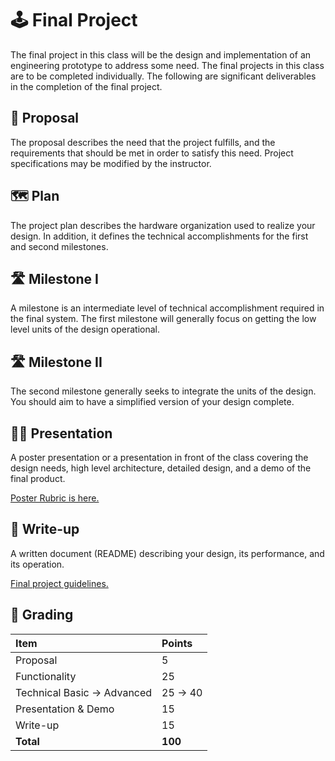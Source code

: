 # 🕹️ Final Project

The final project in this class will be the design and implementation of an engineering prototype to address some need. The final projects in this class are to be completed individually. The following are significant deliverables in the completion of the final project. 

## 📝 Proposal

The proposal describes the need that the project fulfills, and the requirements that should be met in order to satisfy this need. Project specifications may be modified by the instructor.

## 🗺️ Plan

The project plan describes the hardware organization used to realize your design. In addition, it defines the technical accomplishments for the first and second milestones.

## 🛣️ Milestone I

A milestone is an intermediate level of technical accomplishment required in the final system. The first milestone will generally focus on getting the low level units of the design operational.

## 🛣️ Milestone II

The second milestone generally seeks to integrate the units of the design. You should aim to have a simplified version of your design complete.

## 	🧑‍🏫 Presentation

A poster presentation or a presentation in front of the class covering the design needs, high level architecture, detailed design, and a demo of the final product.

[Poster Rubric is here.](https://github.com/USAFA-ECE/ece383/blob/main/book/Assignments/files/Final_Poster_Rubric.pdf)

## 📄 Write-up

A written document (README) describing your design, its performance, and its operation.

[Final project guidelines.](https://github.com/USAFA-ECE/ece383/blob/main/book/Assignments/files/FinalProject.pdf)

## 💯 Grading

| Item | Points |
|:-----|:-------|
| Proposal | 5 |
| Functionality | 25 | 
| Technical Basic -> Advanced | 25 -> 40 |
| Presentation & Demo | 15 |
| Write-up | 15 |
| **Total** | **100** |
